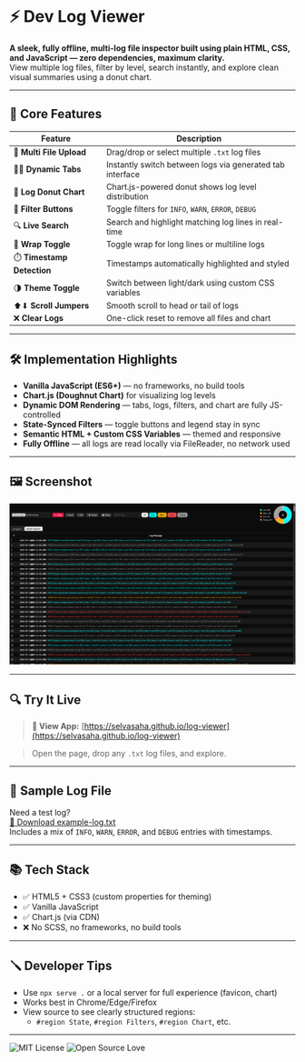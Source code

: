 # ⚡ Dev Log Viewer

**A sleek, fully offline, multi-log file inspector built using plain HTML, CSS, and JavaScript — zero dependencies, maximum clarity.**  
View multiple log files, filter by level, search instantly, and explore clean visual summaries using a donut chart.

---

## 🧩 Core Features

| Feature | Description |
|--------|-------------|
| 📁 **Multi File Upload** | Drag/drop or select multiple `.txt` log files |
| 🧙‍♂️ **Dynamic Tabs** | Instantly switch between logs via generated tab interface |
| 🍩 **Log Donut Chart** | Chart.js-powered donut shows log level distribution |
| 🎯 **Filter Buttons** | Toggle filters for `INFO`, `WARN`, `ERROR`, `DEBUG` |
| 🔍 **Live Search** | Search and highlight matching log lines in real-time |
| 🧻 **Wrap Toggle** | Toggle wrap for long lines or multiline logs |
| ⏱️ **Timestamp Detection** | Timestamps automatically highlighted and styled |
| 🌗 **Theme Toggle** | Switch between light/dark using custom CSS variables |
| ⬆⬇ **Scroll Jumpers** | Smooth scroll to head or tail of logs |
| ❌ **Clear Logs** | One-click reset to remove all files and chart

---

## 🛠 Implementation Highlights

- **Vanilla JavaScript (ES6+)** — no frameworks, no build tools
- **Chart.js (Doughnut Chart)** for visualizing log levels
- **Dynamic DOM Rendering** — tabs, logs, filters, and chart are fully JS-controlled
- **State-Synced Filters** — toggle buttons and legend stay in sync
- **Semantic HTML + Custom CSS Variables** — themed and responsive
- **Fully Offline** — all logs are read locally via FileReader, no network used

---

## 🖼 Screenshot

![Dev Log Viewer Screenshot](screenshot.png)

---

## 🔍 Try It Live

> **🔗 View App:** [https://selvasaha.github.io/log-viewer](https://selvasaha.github.io/log-viewer)

> Open the page, drop any `.txt` log files, and explore.

---

## 🧪 Sample Log File

Need a test log?  
<a href="example-log.txt" download>📄 Download example-log.txt</a>  
Includes a mix of `INFO`, `WARN`, `ERROR`, and `DEBUG` entries with timestamps.

---

## 📚 Tech Stack

- ✅ HTML5 + CSS3 (custom properties for theming)
- ✅ Vanilla JavaScript
- ✅ Chart.js (via CDN)
- ❌ No SCSS, no frameworks, no build tools

---

## 🪛 Developer Tips

- Use `npx serve .` or a local server for full experience (favicon, chart)
- Works best in Chrome/Edge/Firefox
- View source to see clearly structured regions:
  - `#region State`, `#region Filters`, `#region Chart`, etc.

---

![MIT License](https://img.shields.io/badge/license-MIT-blue)
![Open Source Love](https://badges.frapsoft.com/os/v1/open-source.svg?v=103)
